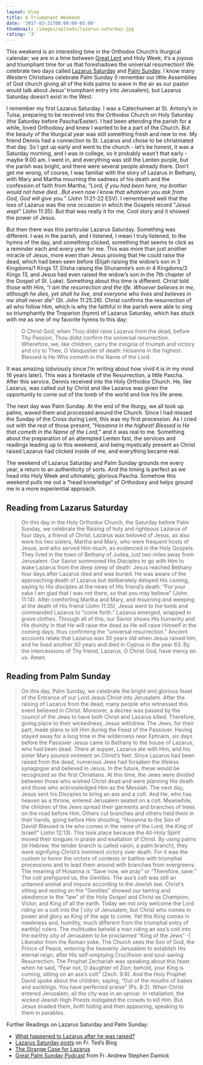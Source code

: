 ```yaml
---
layout: blog
title: A Triumphant Weekend
date: '2017-03-31T00:00:00-05:00'
thumbnail: /images/uploads/lazarus-saturday.jpg
rating: '3'
---
```

This weekend is an interesting time in the Orthodox Church’s liturgical calendar; we are in a time between [Great Lent](http://lent.goarch.org/) and Holy Week; it’s a joyous and triumphant time for us that foreshadows the universal resurrection! We celebrate two days called [Lazarus Saturday](http://www.antiochian.org/lazarussaturday) and [Palm Sunday](http://www.antiochian.org/palmsunday). I know many Western Christians celebrate Palm Sunday (I remember our little Assemblies of God church giving all of the kids palms to wave in the air as our pastor would talk about Jesus’ triumphant entry into Jerusalem), but Lazarus Saturday doesn’t exist in the West.

I remember my first Lazarus Saturday. I was a Catechumen at St. Antony’s in Tulsa, preparing to be received into the Orthodox Church on Holy Saturday (the Saturday before Pascha/Easter). I had been attending the parish for a while, loved Orthodoxy and knew I wanted to be a part of the Church. But the beauty of the liturgical year was still something fresh and new to me. My friend Dennis had a connection to St. Lazarus and chose to be christmated that day. So I got up early and went to the church - let’s be honest, it was a Saturday morning, and I was in college, so it probably wasn’t that early - maybe 9:00 am. I went in, and everything was still the Lenten purple, but the parish was bright, and there were several people already there. Don’t get me wrong, of course, I was familiar with the story of Lazarus in Bethany, with Mary and Martha mourning the sadness of his death and the confession of faith from Martha, “_Lord, if you had been here, my brother would not have died…But even now I know that whatever you ask from God, God will give you._” (John 11:21-22 ESV). I remembered well that the loss of Lazarus was the one occasion in which the Gospels record ”_Jesus wept_” (John 11:35). But that was really it for me. Cool story and it showed the power of Jesus.

But then there was this particular Lazarus Saturday. Something was different. I was in the parish, and I listened, I mean I truly listened, to the hymns of the day, and something clicked, something that seems to click as a reminder each and every year for me. This was more than just another miracle of Jesus, more even than Jesus proving that He could raise the dead, which had been seen before (Elijah raising the widow’s son in 3 Kingdoms/1 Kings 17, Elisha raising the Shunamite’s son in 4 Kingdoms/2 Kings 13, and Jesus had even raised the widow’s son in the 7th chapter of the Gospel of St. Luke). Something about this time is different. Christ told those with Him, “_I am the resurrection and the life. Whoever believes in me, although he dies, yet shall he live, and everyone who lives and believes in me shall never die_” (St. John 11:25:26). Christ confirms the resurrection of all who follow Him, which is why the faithful in the parish were able to sing so triumphantly the Troparion (hymn) of Lazarus Saturday, which has stuck with me as one of my favorite hymns to this day:

> O Christ God, when Thou didst raise Lazarus from the dead, before Thy Passion, Thou didst confirm the universal resurrection. Wherefore, we, like children, carry the insignia of triumph and victory and cry to Thee, O Vanquisher of death: Hosanna in the highest. Blessed is He Who cometh in the Name of the Lord.

It was amazing (obviously since I’m writing about how vivid it is in my mind 16 years later). This was a foretaste of the Resurrection, a little Pascha. After this service, Dennis received into the Holy Orthodox Church. He, like Lazarus, was called out by Christ and like Lazarus was given the opportunity to come out of the tomb of the world and live his life anew.

The next day was Palm Sunday. At the end of the liturgy, we all took up palms, waved them and processed around the Church. Since I had missed the Sunday of the Cross during Lent, this was my first procession. As I cried out with the rest of those present, ”_Hosanna in the highest! Blessed is He that cometh in the Name of the Lord,_” and it was real to me. Something about the preparation of an attempted Lenten fast, the services and readings leading up to this weekend, and being mystically present as Christ raised Lazarus had clicked inside of me, and everything became real.

The weekend of Lazarus Saturday and Palm Sunday grounds me every year, a return to an authenticity of sorts. And the timing is perfect as we head into Holy Week and ultimately, glorious Pascha. Somehow this weekend pulls me out a “head knowledge” of Orthodoxy and helps ground me in a more experiential approach.

## Reading from Lazarus Saturday

> On this day in the Holy Orthodox Church, the Saturday before Palm Sunday, we celebrate the Raising of holy and righteous Lazarus of four days, a friend of Christ. Lazarus was beloved of Jesus, as also were his two sisters, Martha and Mary, who were frequent hosts of Jesus, and who served Him much, as evidenced in the Holy Gospels. They lived in the town of Bethany of Judea, just two miles away from Jerusalem. Our Savior summoned His Disciples to go with Him to wake Lazarus from the deep sleep of death. Jesus reached Bethany four days after Lazarus died and was buried. He was aware of the approaching death of Lazarus but deliberately delayed His coming, saying to His disciples at the news of His friend’s death: “For your sake I am glad that I was not there, so that you may believe” (John 11:14). After comforting Martha and Mary, and mourning and weeping at the death of His friend (John 11:35), Jesus went to the tomb and commanded Lazarus to “come forth.” Lazarus emerged, wrapped in grave clothes. Through all of this, our Savior shows His humanity and His divinity in that He will raise the dead as He will raise Himself in the coming days, thus confirming the “universal resurrection.” Ancient accounts relate that Lazarus was 30 years old when Jesus raised him, and he lived another 30 years and died in Cyprus in the year 63. By the intercessions of Thy friend, Lazarus, O Christ God, have mercy on us. Amen.

## Reading from Palm Sunday

> On this day, Palm Sunday, we celebrate the bright and glorious feast of the Entrance of our Lord Jesus Christ into Jerusalem. After the raising of Lazarus from the dead, many people who witnessed this event believed in Christ. Moreover, a decree was passed by the council of the Jews to have both Christ and Lazarus killed. Therefore, giving place to their wickedness, Jesus withdrew. The Jews, for their part, made plans to kill Him during the Feast of the Passover. Having stayed away for a long time in the wilderness near Ephraim, six days before the Passover Jesus came to Bethany to the house of Lazarus, who had been dead. There at supper, Lazarus ate with Him, and his sister Mary poured ointment on Christ’s feet. Since Lazarus had been raised from the dead, numerous Jews had forsaken the lifeless synagogue and believed in Jesus. In the future, these would be recognized as the first Christians. At this time, the Jews were divided between those who wished Christ dead and were planning His death and those who acknowledged Him as the Messiah. The next day, Jesus sent his Disciples to bring an ass and a colt. And He, who has heaven as a throne, entered Jerusalem seated on a colt. Meanwhile, the children of the Jews spread their garments and branches of trees on the road before Him. Others cut branches and others held them in their hands, going before Him shouting, “Hosanna to the Son of David! Blessed is He who comes in the name of the Lord, the King of Israel!” (John 12:13). This took place because the All-Holy Spirit moved their tongues in praise and exaltation of Christ. By using palms (in Hebrew, the tender branch is called vaion, a palm branch), they were signifying Christ’s imminent victory over death. For it was the custom to honor the victors of contests or battles with triumphal processions and to lead them around with branches from evergreens. The meaning of Hosanna is “Save now, we pray” or “Therefore, save.” The colt prefigured us, the Gentiles. The ass’s colt was still an untamed animal and impure according to the Jewish law. Christ’s sitting and resting on the “Gentiles” showed our taming and obedience to the “law” of the Holy Gospel and Christ as Champion, Victor, and King of all the earth. Today we not only welcome the Lord riding on a colt into the | city of Jerusalem, but Christ who comes in power and glory as King of the age to come. Yet this King comes in meekness and, humility, much different from the triumphal entry of earthly| rulers. The multitudes beheld a man riding an ass’s colt into the earthly city of Jerusalem to be proclaimed “King of the Jews” -| Liberator from the Roman yoke. The Church sees the Son of God, the Prince of Peace, entering the heavenly Jerusalem to establish His eternal reign, after His self-emptying Crucifixion and soul-saving Resurrection. The Prophet Zechariah was speaking about this feast when he said, “Fear not, О daughter of Zion; behold, your King is coming, sitting on an ass’s colt” (Zech. 9:9). And the Holy Prophet David spoke about the children, saying, “Out of the mouths of babes and sucklings. You have perfected praise” (Ps. 8:2). When Christ entered Jerusalem, all the city was in an uproar. In retaliation, the wicked Jewish High Priests instigated the crowds to kill Him. But Jesus evaded them, both hiding and then appearing, speaking to them in parables.

Further Readings on Lazarus Saturday and Palm Sunday:

* [What happened to Lazarus after he was raised?](http://www.serfes.org/lives/stlazarus.htm)
* [Lazarus Saturday posts](http://frted.wordpress.com/tag/lazarus-saturday) on Fr. Ted’s Blog
* [The Strange Case for Lazarus](http://glory2godforallthings.com/2014/04/10/the-strange-case-of-lazarus)
* [Great Palm Sunday Podcast](http://www.ancientfaith.com/podcasts/emmaus/sermon_apr._28_2013_palm_sunday) from Fr. Andrew Stephen Damick
